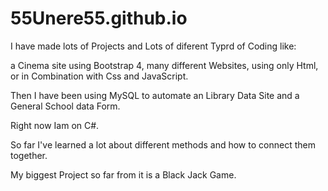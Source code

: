 # 55Unere55.github.io

I have made lots of Projects and Lots of diferent Typrd of Coding like: 

a Cinema site using Bootstrap 4, many different Websites, using only Html, or in Combination with Css and JavaScript.

Then I have been using MySQL to automate an Library Data Site and a General School data Form. 

Right now Iam on C#. 

So far I've learned a lot about different methods and how to connect them together. 

My biggest Project so far from it is a Black Jack Game. 
